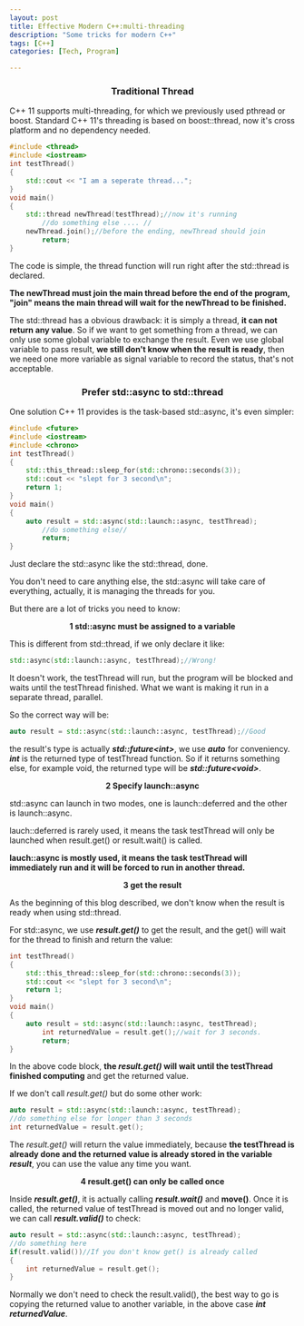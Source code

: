 ```yaml
---
layout: post
title: Effective Modern C++:multi-threading
description: "Some tricks for modern C++"
tags: [C++]
categories: [Tech, Program]

---
```


### <center>Traditional Thread<center>

C++ 11 supports multi-threading, for which we previously used pthread or boost. Standard C++ 11's threading is based on boost::thread, now it's cross platform and no dependency needed.

```c++
#include <thread>
#include <iostream>
int testThread()
{
	std::cout << "I am a seperate thread...";
}
void main()
{
	std::thread newThread(testThread);//now it's running
        //do something else .... //
	newThread.join();//before the ending, newThread should join
        return;
}
```

The code is simple, the thread function will run right after the std::thread is declared.


<!-- more -->

**The newThread must join the main thread before the end of the program, "join" means the main thread will wait for the newThread to be finished.**

The std::thread has a obvious drawback: it is simply a thread, **it can not return any value**. So if we want to get something from a thread, we can only use some global variable to exchange the result. Even we use global variable to pass result, **we still don't know when the result is ready**, then we need one more variable as signal variable to record the status, that's not acceptable.

### <center>Prefer std::async to std::thread

One solution C++ 11 provides is the task-based std::async, it's even simpler:

```c++
#include <future>
#include <iostream>
#include <chrono>
int testThread()
{
	std::this_thread::sleep_for(std::chrono::seconds(3));
	std::cout << "slept for 3 second\n";
	return 1;
}
void main()
{
	auto result = std::async(std::launch::async, testThread);
        //do something else//
        return;
}
```

Just declare the std::async like the std::thread, done.

You don't need to care anything else, the std::async will take care of everything, actually, it is managing the threads for you.

But there are a lot of tricks you need to know:

**<center>1 std::async must be assigned to a variable</center>**

This is different from std::thread, if we only declare it like:

```c++
std::async(std::launch::async, testThread);//Wrong!
```

It doesn't work, the testThread will run, but the program will be blocked and waits until the testThread finished. What we want is making it run in a separate thread, parallel.

So the correct way will be:

```c++
auto result = std::async(std::launch::async, testThread);//Good
```

the result's type is actually ***std::future<int\>***, we use ***auto*** for conveniency. ***int*** is the returned type of testThread function. So if it returns something else, for example void, the returned type will be ***std::future<void\>***.

**<center>2 Specify launch::async</center>**

std::async can launch in two modes, one is launch::deferred and the other is launch::async. 

lauch::deferred is rarely used, it means the task testThread will only be launched when result.get() or result.wait() is called.

**lauch::async is mostly used, it means the task testThread will immediately  run and it will be forced to run in another thread.**

**<center>3 get the result</center>**

As the beginning of this blog described, we don't know when the result is ready when using std::thread. 

For std::async, we use ***result.get()*** to get the result, and the get() will wait for the thread to finish and return the value:

```c++
int testThread()
{
	std::this_thread::sleep_for(std::chrono::seconds(3));
	std::cout << "slept for 3 second\n";
	return 1;
}
void main()
{
	auto result = std::async(std::launch::async, testThread);
        int returnedValue = result.get();//wait for 3 seconds.
        return;
}
```

In the above code block, **the *result.get()* will wait until the testThread finished computing** and get the returned value. 

If we don't call *result.get()* but do some other work:

```c++
auto result = std::async(std::launch::async, testThread);
//do something else for longer than 3 seconds
int returnedValue = result.get();
```

The *result.get()* will  return the value immediately, because **the testThread is already done and the returned value is already stored in the variable *result***, you can use the value any time you want.

**<center>4 result.get() can only be called once</center>**

Inside ***result.get()***, it is actually calling ***result.wait()*** and **move()**. Once it is called, the returned value of testThread is moved out and no longer valid, we can call ***result.valid()*** to check:

```c++
auto result = std::async(std::launch::async, testThread);
//do something here
if(result.valid())//If you don't know get() is already called
{
	int returnedValue = result.get();    
}
```

Normally we don't need to check the result.valid(), the best way to go is copying the returned value to another variable, in the above case ***int returnedValue***.





